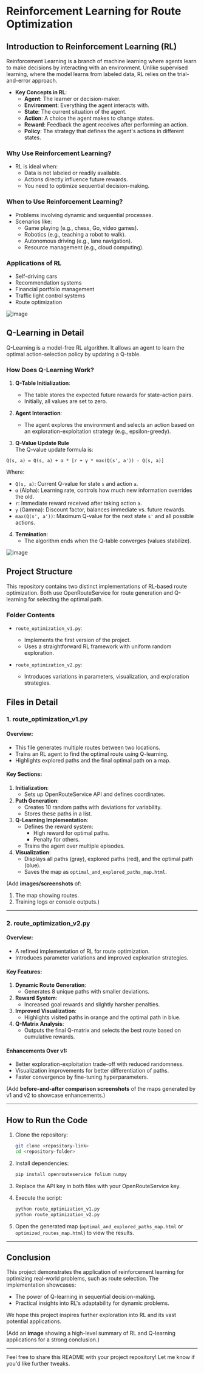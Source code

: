 # **Reinforcement Learning for Route Optimization**  

## **Introduction to Reinforcement Learning (RL)**  
Reinforcement Learning is a branch of machine learning where agents learn to make decisions by interacting with an environment. Unlike supervised learning, where the model learns from labeled data, RL relies on the trial-and-error approach.  

- **Key Concepts in RL**:  
  - **Agent**: The learner or decision-maker.  
  - **Environment**: Everything the agent interacts with.  
  - **State**: The current situation of the agent.  
  - **Action**: A choice the agent makes to change states.  
  - **Reward**: Feedback the agent receives after performing an action.  
  - **Policy**: The strategy that defines the agent's actions in different states.  

### **Why Use Reinforcement Learning?**  
- RL is ideal when:  
  - Data is not labeled or readily available.  
  - Actions directly influence future rewards.  
  - You need to optimize sequential decision-making.  

### **When to Use Reinforcement Learning?**  
- Problems involving dynamic and sequential processes.  
- Scenarios like:  
  - Game playing (e.g., chess, Go, video games).  
  - Robotics (e.g., teaching a robot to walk).  
  - Autonomous driving (e.g., lane navigation).  
  - Resource management (e.g., cloud computing).  

### **Applications of RL**  
- Self-driving cars  
- Recommendation systems  
- Financial portfolio management  
- Traffic light control systems  
- Route optimization  


![image](https://github.com/user-attachments/assets/21a978a3-483c-4919-ad92-80867eac4251)


## **Q-Learning in Detail**  
Q-Learning is a model-free RL algorithm. It allows an agent to learn the optimal action-selection policy by updating a Q-table.  

### **How Does Q-Learning Work?**  
1. **Q-Table Initialization**:  
   - The table stores the expected future rewards for state-action pairs.  
   - Initially, all values are set to zero.  

2. **Agent Interaction**:  
   - The agent explores the environment and selects an action based on an exploration-exploitation strategy (e.g., epsilon-greedy).  


3. **Q-Value Update Rule**  
The Q-value update formula is:  

```text
Q(s, a) = Q(s, a) + α * [r + γ * max(Q(s', a')) - Q(s, a)]
```  

Where:  
- `Q(s, a)`: Current Q-value for state `s` and action `a`.  
- `α` (Alpha): Learning rate, controls how much new information overrides the old.  
- `r`: Immediate reward received after taking action `a`.  
- `γ` (Gamma): Discount factor, balances immediate vs. future rewards.  
- `max(Q(s', a'))`: Maximum Q-value for the next state `s'` and all possible actions.  

4. **Termination**:  
   - The algorithm ends when the Q-table converges (values stabilize).  

![image](https://github.com/user-attachments/assets/e4ea4e8f-e01e-484a-9b82-769d71073e19)

## **Project Structure**  
This repository contains two distinct implementations of RL-based route optimization. Both use OpenRouteService for route generation and Q-learning for selecting the optimal path.  

### **Folder Contents**  
- `route_optimization_v1.py`:  
  - Implements the first version of the project.  
  - Uses a straightforward RL framework with uniform random exploration.  

- `route_optimization_v2.py`:  
  - Introduces variations in parameters, visualization, and exploration strategies.  



## **Files in Detail**  

### **1. route_optimization_v1.py**  
#### Overview:  
- This file generates multiple routes between two locations.  
- Trains an RL agent to find the optimal route using Q-learning.  
- Highlights explored paths and the final optimal path on a map.  

#### Key Sections:  
1. **Initialization**:  
   - Sets up OpenRouteService API and defines coordinates.  
2. **Path Generation**:  
   - Creates 10 random paths with deviations for variability.  
   - Stores these paths in a list.  
3. **Q-Learning Implementation**:  
   - Defines the reward system:  
     - High reward for optimal paths.  
     - Penalty for others.  
   - Trains the agent over multiple episodes.  
4. **Visualization**:  
   - Displays all paths (gray), explored paths (red), and the optimal path (blue).  
   - Saves the map as `optimal_and_explored_paths_map.html`.  

(Add **images/screenshots** of:  
1. The map showing routes.  
2. Training logs or console outputs.)

---

### **2. route_optimization_v2.py**  
#### Overview:  
- A refined implementation of RL for route optimization.  
- Introduces parameter variations and improved exploration strategies.  

#### Key Features:  
1. **Dynamic Route Generation**:  
   - Generates 8 unique paths with smaller deviations.  
2. **Reward System**:  
   - Increased goal rewards and slightly harsher penalties.  
3. **Improved Visualization**:  
   - Highlights visited paths in orange and the optimal path in blue.  
4. **Q-Matrix Analysis**:  
   - Outputs the final Q-matrix and selects the best route based on cumulative rewards.  

#### Enhancements Over v1:  
- Better exploration-exploitation trade-off with reduced randomness.  
- Visualization improvements for better differentiation of paths.  
- Faster convergence by fine-tuning hyperparameters.  

(Add **before-and-after comparison screenshots** of the maps generated by v1 and v2 to showcase enhancements.)

---

## **How to Run the Code**  
1. Clone the repository:  
   ```bash
   git clone <repository-link>
   cd <repository-folder>
   ```  

2. Install dependencies:  
   ```bash
   pip install openrouteservice folium numpy
   ```  

3. Replace the API key in both files with your OpenRouteService key.  

4. Execute the script:  
   ```bash
   python route_optimization_v1.py
   python route_optimization_v2.py
   ```  

5. Open the generated map (`optimal_and_explored_paths_map.html` or `optimized_routes_map.html`) to view the results.  

---

## **Conclusion**  
This project demonstrates the application of reinforcement learning for optimizing real-world problems, such as route selection. The implementation showcases:  
- The power of Q-learning in sequential decision-making.  
- Practical insights into RL's adaptability for dynamic problems.  

We hope this project inspires further exploration into RL and its vast potential applications.  

(Add an **image** showing a high-level summary of RL and Q-learning applications for a strong conclusion.)

--- 

Feel free to share this README with your project repository! Let me know if you'd like further tweaks.
